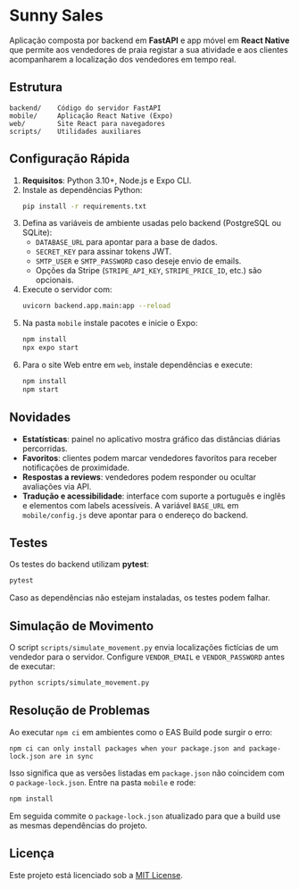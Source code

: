 # Sunny Sales

Aplicação composta por backend em **FastAPI** e app móvel em **React Native** que permite aos vendedores de praia registar a sua atividade e aos clientes acompanharem a localização dos vendedores em tempo real.

## Estrutura

```
backend/    Código do servidor FastAPI
mobile/     Aplicação React Native (Expo)
web/        Site React para navegadores
scripts/    Utilidades auxiliares
```

## Configuração Rápida

1. **Requisitos**: Python 3.10+, Node.js e Expo CLI.
2. Instale as dependências Python:
   ```bash
   pip install -r requirements.txt
   ```
3. Defina as variáveis de ambiente usadas pelo backend (PostgreSQL ou SQLite):
   - `DATABASE_URL` para apontar para a base de dados.
   - `SECRET_KEY` para assinar tokens JWT.
   - `SMTP_USER` e `SMTP_PASSWORD` caso deseje envio de emails.
   - Opções da Stripe (`STRIPE_API_KEY`, `STRIPE_PRICE_ID`, etc.) são opcionais.
4. Execute o servidor com:
   ```bash
   uvicorn backend.app.main:app --reload
   ```
5. Na pasta `mobile` instale pacotes e inicie o Expo:
   ```bash
   npm install
   npx expo start
   ```
6. Para o site Web entre em `web`, instale dependências e execute:
   ```bash
   npm install
   npm start
   ```

## Novidades

- **Estatísticas**: painel no aplicativo mostra gráfico das distâncias diárias percorridas.
- **Favoritos**: clientes podem marcar vendedores favoritos para receber notificações de proximidade.
- **Respostas a reviews**: vendedores podem responder ou ocultar avaliações via API.
- **Tradução e acessibilidade**: interface com suporte a português e inglês e elementos com labels acessíveis.
   A variável `BASE_URL` em `mobile/config.js` deve apontar para o endereço do backend.

## Testes

Os testes do backend utilizam **pytest**:
```bash
pytest
```

Caso as dependências não estejam instaladas, os testes podem falhar.

## Simulação de Movimento

O script `scripts/simulate_movement.py` envia localizações fictícias de um vendedor para o servidor. Configure `VENDOR_EMAIL` e `VENDOR_PASSWORD` antes de executar:
```bash
python scripts/simulate_movement.py
```

## Resolução de Problemas

Ao executar `npm ci` em ambientes como o EAS Build pode surgir o erro:

```
npm ci can only install packages when your package.json and package-lock.json are in sync
```

Isso significa que as versões listadas em `package.json` não coincidem com o
`package-lock.json`. Entre na pasta `mobile` e rode:

```bash
npm install
```

Em seguida commite o `package-lock.json` atualizado para que a build use as
mesmas dependências do projeto.

## Licença

Este projeto está licenciado sob a [MIT License](LICENSE).
